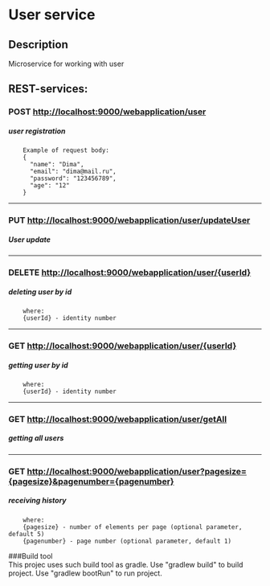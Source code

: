 # User service

## Description
Microservice for working with user

## REST-services:
        
### POST [http://localhost:9000/webapplication/user](http://localhost:9000/webapplication/user)
##### user registration
    
        Example of request body:
        {
          "name": "Dima",
          "email": "dima@mail.ru",
          "password": "123456789",
          "age": "12"
        }
        
---

### PUT [http://localhost:9000/webapplication/user/updateUser](http://localhost:9000/webapplication/user)
##### User update

---
      
### DELETE [http://localhost:9000/webapplication/user/{userId}](http://localhost:9000/webapplication/user/{userId})
##### deleting user by id

        where:
        {userId} - identity number

---

### GET [http://localhost:9000/webapplication/user/{userId}](http://localhost:9000/webapplication/user/{userId})
##### getting user by id

        where:
        {userId} - identity number

---
        
### GET [http://localhost:9000/webapplication/user/getAll](http://localhost:9000/webapplication/user/getAll)
##### getting all users

---

### GET [http://localhost:9000/webapplication/user?pagesize={pagesize}&pagenumber={pagenumber}](http://localhost:9000//webapplication/user?pagesize={pagesize}&pagenumber={pagenumber})
##### receiving history

        where:
        {pagesize} - number of elements per page (optional parameter, default 5)
        {pagenumber} - page number (optional parameter, default 1)


###Build tool        
This projec uses such build tool as gradle. 
Use "gradlew build" to build project.
Use "gradlew bootRun" to run project.